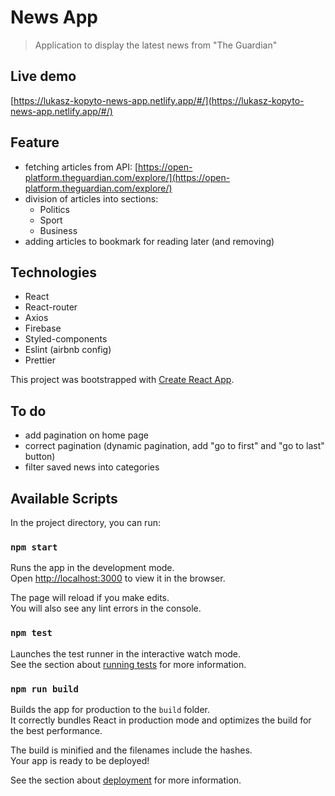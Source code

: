 # News App

> Application to display the latest news from "The Guardian"

## Live demo

[https://lukasz-kopyto-news-app.netlify.app/#/](https://lukasz-kopyto-news-app.netlify.app/#/)

## Feature

- fetching articles from API: [https://open-platform.theguardian.com/explore/](https://open-platform.theguardian.com/explore/)
- division of articles into sections:
  - Politics
  - Sport
  - Business
- adding articles to bookmark for reading later (and removing)

## Technologies

- React
- React-router
- Axios
- Firebase
- Styled-components
- Eslint (airbnb config)
- Prettier

This project was bootstrapped with [Create React App](https://github.com/facebook/create-react-app).

## To do
- add pagination on home page
- correct pagination (dynamic pagination, add "go to first" and "go to last" button)
- filter saved news into categories

## Available Scripts

In the project directory, you can run:

### `npm start`

Runs the app in the development mode.<br />
Open [http://localhost:3000](http://localhost:3000) to view it in the browser.

The page will reload if you make edits.<br />
You will also see any lint errors in the console.

### `npm test`

Launches the test runner in the interactive watch mode.<br />
See the section about [running tests](https://facebook.github.io/create-react-app/docs/running-tests) for more information.

### `npm run build`

Builds the app for production to the `build` folder.<br />
It correctly bundles React in production mode and optimizes the build for the best performance.

The build is minified and the filenames include the hashes.<br />
Your app is ready to be deployed!

See the section about [deployment](https://facebook.github.io/create-react-app/docs/deployment) for more information.
